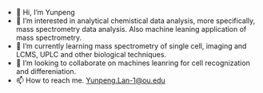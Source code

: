 - 👋 Hi, I’m Yunpeng
- 👀 I’m interested in analytical chemistical data analysis, more specifically, mass spectrometry data analysis. Also machine leaning application of mass spectrometry.
- 🌱 I’m currently learning mass spectrometry of single cell, imaging and LCMS, UPLC and other biological techniques.
- 💞️ I’m looking to collaborate on machines leanring for cell recognization and differeniation.
- 📫 How to reach me. Yunpeng.Lan-1@ou.edu

<!---
Lanyunpeng/Lanyunpeng is a ✨ special ✨ repository because its `README.md` (this file) appears on your GitHub profile.
You can click the Preview link to take a look at your changes.
--->
